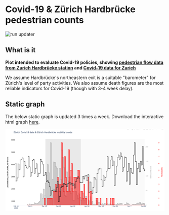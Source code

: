 # Covid-19 & Zürich Hardbrücke pedestrian counts

![run updater](https://github.com/mo-jan/traffic-flows/workflows/run%20updater/badge.svg)

## What is it

**Plot intended to evaluate Covid-19 policies, showing [pedestrian flow data from Zurich Hardbrücke station](https://data.stadt-zuerich.ch/dataset/vbz_frequenzen_hardbruecke) and [Covid-19 data for Zurich](https://github.com/openZH/covid_19)**

We assume Hardbrücke's northeastern exit is a suitable "barometer" for Zürich's level of party activities. We also assume death figures are the most reliable indicators for Covid-19 (though with 3-4 week delay).

## Static graph

The below static graph is updated 3 times a week. Download the interactive html graph <a id="raw-url" href="https://github.com/mo-jan/traffic-flows/blob/master/plots/zh_covid19_mobility.html" download>here</a>.

![Screenshot](/img/screenshot.png)
